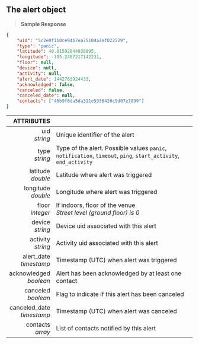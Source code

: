 ## The alert object

> **Sample Response**

```json
{
    "uid": "5c2e0f1b0ce94b7ea75104a2ef022529",
    "type": "panic",
    "latitude": 40.01592844038895,
    "longitude": -105.2487217142231,
    "floor": null,
    "device": null,
    "activity": null,
    "alert_date": 1442763924433,
    "acknowledged": false,
    "canceled": false,
    "canceled_date": null,
    "contacts": ["46b9f6da5da311e5936420c9d07e7899"]
}
```

ATTRIBUTES||
---------:        | -----------
uid<br>*string*   | Unique identifier of the alert
type<br>*string*  | Type of the alert. Possible values `panic`, `notification`, `timeout`, `ping`, `start_activity`, `end_activity`
latitude<br>*double*  | Latitude where alert was triggered
longitude<br>*double*  | Longitude where alert was triggered
floor<br>*integer*  | If indoors, floor of the venue<br>*Street level (ground floor) is 0*
device<br>*string*  | Device uid associated with this alert
activity<br>*string*  | Activity uid associated with this alert
alert_date<br>*timestamp*  | Timestamp (UTC) when alert was triggered
acknowledged<br>*boolean*  | Alert has been acknowledged by at least one contact
canceled<br>*boolean*  | Flag to indicate if this alert has been canceled
canceled_date<br>*timestamp*  | Timestamp (UTC) when alert was canceled
contacts<br>*array*  | List of contacts notified by this alert
